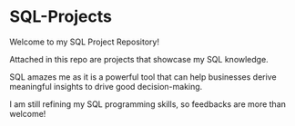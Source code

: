 # SQL-Projects

Welcome to my SQL Project Repository!

Attached in this repo are projects that showcase my SQL knowledge.

SQL amazes me as it is a powerful tool that can help businesses derive meaningful insights to drive good decision-making.

I am still refining my SQL programming skills, so feedbacks are more than welcome!
